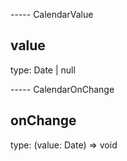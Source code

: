 ----- CalendarValue

## value

type: Date | null

----- CalendarOnChange

## onChange

type: (value: Date) => void
